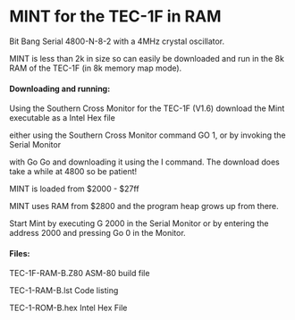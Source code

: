 # MINT for the  TEC-1F in RAM

Bit Bang Serial  4800-N-8-2 with a 4MHz crystal oscillator.



MINT is less than 2k in size so can easily be downloaded and run in the 8k RAM of the TEC-1F  (in 8k memory map mode).

#### Downloading and running:

Using the Southern Cross Monitor for the TEC-1F  (V1.6) download the Mint executable as a Intel Hex file 

either using the Southern Cross Monitor command  GO 1, or by invoking the Serial Monitor 

with Go Go and downloading it using the I command. The download does take a while at 4800 so be patient!

MINT is loaded from $2000 - $27ff

MINT uses RAM from $2800 and the program heap grows up from there.



Start Mint by executing G 2000 in the Serial Monitor or by entering the address 2000 and pressing Go 0 in the Monitor.

####  Files:

TEC-1F-RAM-B.Z80     ASM-80 build file

TEC-1-RAM-B.lst        Code listing

TEC-1-ROM-B.hex       Intel Hex File





